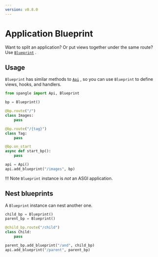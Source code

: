 ```yaml
---
version: v0.8.0
---
```


# Application Blueprint

Want to split an application? Or put views together under the same route? Use [`Blueprint`](/api/blueprint-py#Blueprint) .

## Usage

`Blueprint` has similar methods to [`Api`](/api/api-py#Api) , so you can use `Blueprint` to define views, hooks, and handlers.

```python
from spangle import Api, Blueprint

bp = Blueprint()

@bp.route("/")
class Images:
    pass

@bp.route("/{tag}")
class Tag:
    pass

@bp.on_start
async def start_bp():
    pass

api = Api()
api.add_blueprint("/images", bp)

```

!!! Note
`Blueprint` instance is _not_ an ASGI application.

## Nest blueprints

A `Blueprint` instance can nest another one.

```python
child_bp = Blueprint()
parent_bp = Blueprint()

@child_bp.route("/child")
class Child:
    pass

parent_bp.add_blueprint("/and", child_bp)
api.add_blueprint("/parent", parent_bp)

```
